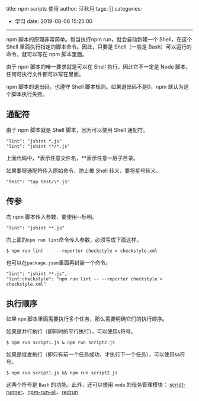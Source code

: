 title: npm scripts 使用
author: 汪秋月
tags: []
categories:
  - 学习
date: 2019-08-08 15:25:00
---
npm 脚本的原理非常简单。每当执行npm run，就会自动新建一个 Shell，在这个 Shell 里面执行指定的脚本命令。因此，只要是 Shell（一般是 Bash）可以运行的命令，就可以写在 npm 脚本里面。

由于 npm 脚本的唯一要求就是可以在 Shell 执行，因此它不一定是 Node 脚本，任何可执行文件都可以写在里面。

npm 脚本的退出码，也遵守 Shell 脚本规则。如果退出码不是0，npm 就认为这个脚本执行失败。

## 通配符

由于 npm 脚本就是 Shell 脚本，因为可以使用 Shell 通配符。

```
"lint": "jshint *.js"
"lint": "jshint **/*.js"
```

上面代码中，*表示任意文件名，**表示任意一层子目录。

如果要将通配符传入原始命令，防止被 Shell 转义，要将星号转义。

```
"test": "tap test/\*.js"
```

## 传参

向 npm 脚本传入参数，要使用--标明。

```
"lint": "jshint **.js"
```

向上面的`npm run lint`命令传入参数，必须写成下面这样。

```
$ npm run lint --  --reporter checkstyle > checkstyle.xml
```

也可以在`package.json`里面再封装一个命令。

```
"lint": "jshint **.js",
"lint:checkstyle": "npm run lint -- --reporter checkstyle > checkstyle.xml"
```

## 执行顺序
如果 `npm` 脚本里面需要执行多个任务，那么需要明确它们的执行顺序。

如果是并行执行（即同时的平行执行），可以使用`&`符号。

```
$ npm run script1.js & npm run script2.js
```
如果是继发执行（即只有前一个任务成功，才执行下一个任务），可以使用`&&`符号。

```
$ npm run script1.js && npm run script2.js
```
这两个符号是 `Bash` 的功能。此外，还可以使用 `node` 的任务管理模块：
[script-runner](https://github.com/paulpflug/script-runner)、[npm-run-all](https://github.com/mysticatea/npm-run-all)、[redrun](http://www.ruanyifeng.com/blog/2016/10/npm_scripts.html)



















